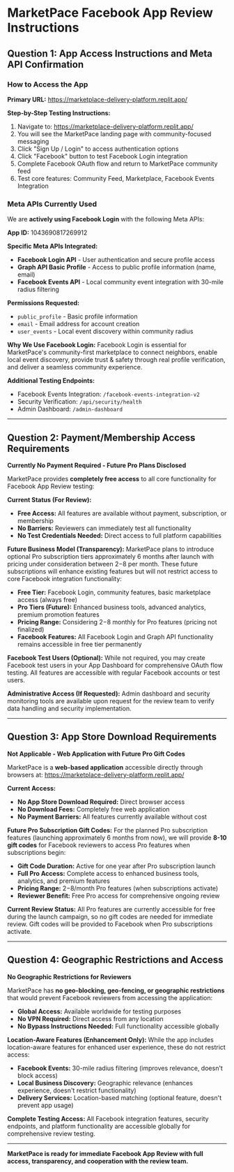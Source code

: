 # MarketPace Facebook App Review Instructions

## Question 1: App Access Instructions and Meta API Confirmation

### How to Access the App
**Primary URL:** https://marketplace-delivery-platform.replit.app/

**Step-by-Step Testing Instructions:**
1. Navigate to: https://marketplace-delivery-platform.replit.app/
2. You will see the MarketPace landing page with community-focused messaging
3. Click "Sign Up / Login" to access authentication options
4. Click "Facebook" button to test Facebook Login integration
5. Complete Facebook OAuth flow and return to MarketPace community feed
6. Test core features: Community Feed, Marketplace, Facebook Events Integration

### Meta APIs Currently Used
We are **actively using Facebook Login** with the following Meta APIs:

**App ID:** 1043690817269912

**Specific Meta APIs Integrated:**
- **Facebook Login API** - User authentication and secure profile access
- **Graph API Basic Profile** - Access to public profile information (name, email)
- **Facebook Events API** - Local community event integration with 30-mile radius filtering

**Permissions Requested:**
- `public_profile` - Basic profile information
- `email` - Email address for account creation
- `user_events` - Local event discovery within community radius

**Why We Use Facebook Login:**
Facebook Login is essential for MarketPace's community-first marketplace to connect neighbors, enable local event discovery, provide trust & safety through real profile verification, and deliver a seamless community experience.

**Additional Testing Endpoints:**
- Facebook Events Integration: `/facebook-events-integration-v2`
- Security Verification: `/api/security/health`
- Admin Dashboard: `/admin-dashboard`

---

## Question 2: Payment/Membership Access Requirements

**Currently No Payment Required - Future Pro Plans Disclosed**

MarketPace provides **completely free access** to all core functionality for Facebook App Review testing:

**Current Status (For Review):**
- **Free Access:** All features are available without payment, subscription, or membership
- **No Barriers:** Reviewers can immediately test all functionality
- **No Test Credentials Needed:** Direct access to full platform capabilities

**Future Business Model (Transparency):**
MarketPace plans to introduce optional Pro subscription tiers approximately 6 months after launch with pricing under consideration between $2-$8 per month. These future subscriptions will enhance existing features but will not restrict access to core Facebook integration functionality:

- **Free Tier:** Facebook Login, community features, basic marketplace access (always free)
- **Pro Tiers (Future):** Enhanced business tools, advanced analytics, premium promotion features
- **Pricing Range:** Considering $2-$8 monthly for Pro features (pricing not finalized)
- **Facebook Features:** All Facebook Login and Graph API functionality remains accessible in free tier permanently

**Facebook Test Users (Optional):**
While not required, you may create Facebook test users in your App Dashboard for comprehensive OAuth flow testing. All features are accessible with regular Facebook accounts or test users.

**Administrative Access (If Requested):**
Admin dashboard and security monitoring tools are available upon request for the review team to verify data handling and security implementation.

---

## Question 3: App Store Download Requirements

**Not Applicable - Web Application with Future Pro Gift Codes**

MarketPace is a **web-based application** accessible directly through browsers at:
https://marketplace-delivery-platform.replit.app/

**Current Access:**
- **No App Store Download Required:** Direct browser access
- **No Download Fees:** Completely free web application
- **No Payment Barriers:** All features currently available without cost

**Future Pro Subscription Gift Codes:**
For the planned Pro subscription features (launching approximately 6 months from now), we will provide **8-10 gift codes** for Facebook reviewers to access Pro features when subscriptions begin:

- **Gift Code Duration:** Active for one year after Pro subscription launch
- **Full Pro Access:** Complete access to enhanced business tools, analytics, and premium features
- **Pricing Range:** $2-$8/month Pro features (when subscriptions activate)
- **Reviewer Benefit:** Free Pro access for comprehensive ongoing review

**Current Review Status:**
All Pro features are currently accessible for free during the launch campaign, so no gift codes are needed for immediate review. Gift codes will be provided to Facebook when Pro subscriptions activate.

---

## Question 4: Geographic Restrictions and Access

**No Geographic Restrictions for Reviewers**

MarketPace has **no geo-blocking, geo-fencing, or geographic restrictions** that would prevent Facebook reviewers from accessing the application:

- **Global Access:** Available worldwide for testing purposes
- **No VPN Required:** Direct access from any location
- **No Bypass Instructions Needed:** Full functionality accessible globally

**Location-Aware Features (Enhancement Only):**
While the app includes location-aware features for enhanced user experience, these do not restrict access:

- **Facebook Events:** 30-mile radius filtering (improves relevance, doesn't block access)
- **Local Business Discovery:** Geographic relevance (enhances experience, doesn't restrict functionality)
- **Delivery Services:** Location-based matching (optional feature, doesn't prevent app usage)

**Complete Testing Access:**
All Facebook integration features, security endpoints, and platform functionality are accessible globally for comprehensive review testing.

---

**MarketPace is ready for immediate Facebook App Review with full access, transparency, and cooperation with the review team.**